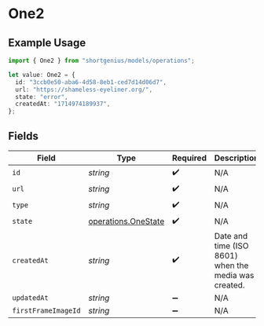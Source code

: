 # One2

## Example Usage

```typescript
import { One2 } from "shortgenius/models/operations";

let value: One2 = {
  id: "3ccb0e50-aba6-4d58-8eb1-ced7d14d06d7",
  url: "https://shameless-eyeliner.org/",
  state: "error",
  createdAt: "1714974189937",
};
```

## Fields

| Field                                                      | Type                                                       | Required                                                   | Description                                                |
| ---------------------------------------------------------- | ---------------------------------------------------------- | ---------------------------------------------------------- | ---------------------------------------------------------- |
| `id`                                                       | *string*                                                   | :heavy_check_mark:                                         | N/A                                                        |
| `url`                                                      | *string*                                                   | :heavy_check_mark:                                         | N/A                                                        |
| `type`                                                     | *string*                                                   | :heavy_check_mark:                                         | N/A                                                        |
| `state`                                                    | [operations.OneState](../../models/operations/onestate.md) | :heavy_check_mark:                                         | N/A                                                        |
| `createdAt`                                                | *string*                                                   | :heavy_check_mark:                                         | Date and time (ISO 8601) when the media was created.       |
| `updatedAt`                                                | *string*                                                   | :heavy_minus_sign:                                         | N/A                                                        |
| `firstFrameImageId`                                        | *string*                                                   | :heavy_minus_sign:                                         | N/A                                                        |